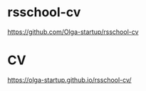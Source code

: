 # rsschool-cv
https://github.com/Olga-startup/rsschool-cv

# CV
https://olga-startup.github.io/rsschool-cv/
